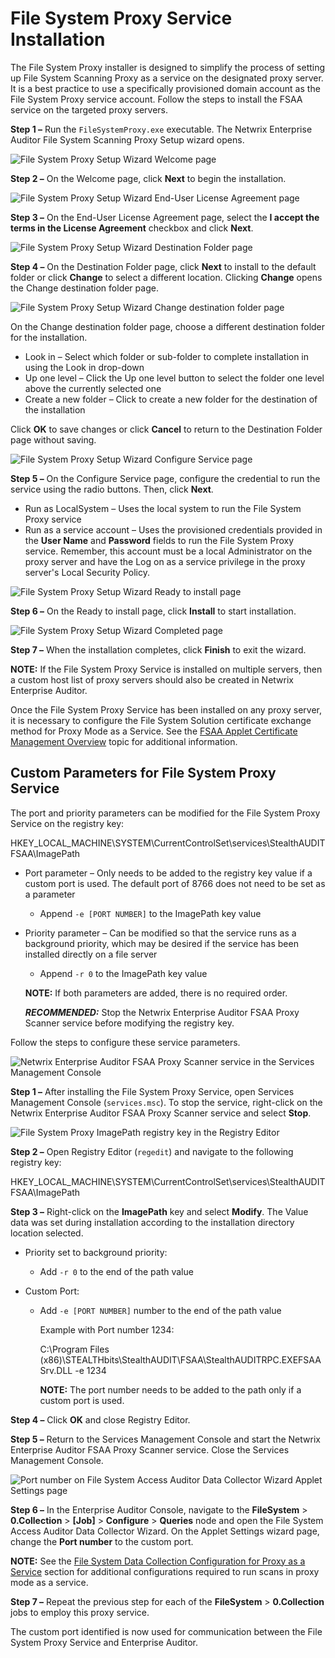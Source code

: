 # File System Proxy Service Installation

The File System Proxy installer is designed to simplify the process of setting up File System
Scanning Proxy as a service on the designated proxy server. It is a best practice to use a
specifically provisioned domain account as the File System Proxy service account. Follow the steps
to install the FSAA service on the targeted proxy servers.

**Step 1 –** Run the `FileSystemProxy.exe` executable. The Netwrix Enterprise Auditor File System
Scanning Proxy Setup wizard opens.

![File System Proxy Setup Wizard Welcome page](/img/versioned_docs/activitymonitor_7.1/activitymonitor/install/welcome.webp)

**Step 2 –** On the Welcome page, click **Next** to begin the installation.

![File System Proxy Setup Wizard End-User License Agreement page](/img/versioned_docs/changetracker_8.0/changetracker/install/eula.webp)

**Step 3 –** On the End-User License Agreement page, select the **I accept the terms in the License
Agreement** checkbox and click **Next**.

![File System Proxy Setup Wizard Destination Folder page](/img/versioned_docs/accessanalyzer_11.6/accessanalyzer/install/filesystemproxy/destination.webp)

**Step 4 –** On the Destination Folder page, click **Next** to install to the default folder or
click **Change** to select a different location. Clicking **Change** opens the Change destination
folder page.

![File System Proxy Setup Wizard Change destination folder page](/img/versioned_docs/activitymonitor_7.1/activitymonitor/install/agent/changedestination.webp)

On the Change destination folder page, choose a different destination folder for the installation.

- Look in – Select which folder or sub-folder to complete installation in using the Look in
  drop-down
- Up one level – Click the Up one level button to select the folder one level above the currently
  selected one
- Create a new folder – Click to create a new folder for the destination of the installation

Click **OK** to save changes or click **Cancel** to return to the Destination Folder page without
saving.

![File System Proxy Setup Wizard Configure Service page](/img/versioned_docs/accessanalyzer_11.6/accessanalyzer/install/filesystemproxy/configureservice.webp)

**Step 5 –** On the Configure Service page, configure the credential to run the service using the
radio buttons. Then, click **Next**.

- Run as LocalSystem – Uses the local system to run the File System Proxy service
- Run as a service account – Uses the provisioned credentials provided in the **User Name** and
  **Password** fields to run the File System Proxy service. Remember, this account must be a local
  Administrator on the proxy server and have the Log on as a service privilege in the proxy server's
  Local Security Policy.

![File System Proxy Setup Wizard Ready to install page](/img/versioned_docs/activitymonitor_7.1/activitymonitor/install/ready.webp)

**Step 6 –** On the Ready to install page, click **Install** to start installation.

![File System Proxy Setup Wizard Completed page](/img/versioned_docs/activitymonitor_7.1/activitymonitor/install/complete.webp)

**Step 7 –** When the installation completes, click **Finish** to exit the wizard.

**NOTE:** If the File System Proxy Service is installed on multiple servers, then a custom host list
of proxy servers should also be created in Netwrix Enterprise Auditor.

Once the File System Proxy Service has been installed on any proxy server, it is necessary to
configure the File System Solution certificate exchange method for Proxy Mode as a Service. See the
[FSAA Applet Certificate Management Overview](/docs/accessanalyzer/11.6/accessanalyzer/admin/datacollector/fsaa/certificatemanagement.md)
topic for additional information.

## Custom Parameters for File System Proxy Service

The port and priority parameters can be modified for the File System Proxy Service on the registry
key:

HKEY_LOCAL_MACHINE\SYSTEM\CurrentControlSet\services\StealthAUDITFSAA\ImagePath

- Port parameter – Only needs to be added to the registry key value if a custom port is used. The
  default port of 8766 does not need to be set as a parameter
    - Append `-e [PORT NUMBER]` to the ImagePath key value
- Priority parameter – Can be modified so that the service runs as a background priority, which may
  be desired if the service has been installed directly on a file server

    - Append `-r 0` to the ImagePath key value

    **NOTE:** If both parameters are added, there is no required order.

    **_RECOMMENDED:_** Stop the Netwrix Enterprise Auditor FSAA Proxy Scanner service before
    modifying the registry key.

Follow the steps to configure these service parameters.

![Netwrix Enterprise Auditor FSAA Proxy Scanner service in the Services Management Console](/img/versioned_docs/accessanalyzer_11.6/accessanalyzer/install/filesystemproxy/service.webp)

**Step 1 –** After installing the File System Proxy Service, open Services Management Console
(`services.msc`). To stop the service, right-click on the Netwrix Enterprise Auditor FSAA Proxy
Scanner service and select **Stop**.

![File System Proxy ImagePath registry key in the Registry Editor](/img/versioned_docs/accessanalyzer_11.6/accessanalyzer/install/filesystemproxy/regedit.webp)

**Step 2 –** Open Registry Editor (`regedit`) and navigate to the following registry key:

HKEY_LOCAL_MACHINE\SYSTEM\CurrentControlSet\services\StealthAUDITFSAA\ImagePath

**Step 3 –** Right-click on the **ImagePath** key and select **Modify**. The Value data was set
during installation according to the installation directory location selected.

- Priority set to background priority:
    - Add `-r 0` to the end of the path value
- Custom Port:

    - Add `-e [PORT NUMBER]` number to the end of the path value

        Example with Port number 1234:

        C:\Program Files (x86)\STEALTHbits\StealthAUDIT\FSAA\StealthAUDITRPC.EXEFSAASrv.DLL -e 1234

        **NOTE:** The port number needs to be added to the path only if a custom port is used.

**Step 4 –** Click **OK** and close Registry Editor.

**Step 5 –** Return to the Services Management Console and start the Netwrix Enterprise Auditor FSAA
Proxy Scanner service. Close the Services Management Console.

![Port number on File System Access Auditor Data Collector Wizard Applet Settings page](/img/versioned_docs/accessanalyzer_11.6/accessanalyzer/install/filesystemproxy/dcwizardportnumber.webp)

**Step 6 –** In the Enterprise Auditor Console, navigate to the **FileSystem** > **0.Collection** >
**[Job]** > **Configure** > **Queries** node and open the File System Access Auditor Data Collector
Wizard. On the Applet Settings wizard page, change the **Port number** to the custom port.

**NOTE:** See the
[File System Data Collection Configuration for Proxy as a Service](/docs/accessanalyzer/11.6/accessanalyzer/install/filesystemproxy/configuredatacollector.md)
section for additional configurations required to run scans in proxy mode as a service.

**Step 7 –** Repeat the previous step for each of the **FileSystem** > **0.Collection** jobs to
employ this proxy service.

The custom port identified is now used for communication between the File System Proxy Service and
Enterprise Auditor.
